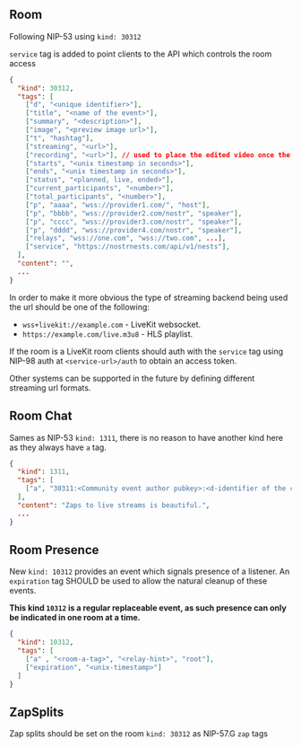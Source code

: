 ## Room

Following NIP-53 using `kind: 30312`

`service` tag is added to point clients to the API which controls the room access

```json
{
  "kind": 30312,
  "tags": [
    ["d", "<unique identifier>"],
    ["title", "<name of the event>"],
    ["summary", "<description>"],
    ["image", "<preview image url>"],
    ["t", "hashtag"],
    ["streaming", "<url>"],
    ["recording", "<url>"], // used to place the edited video once the activity is over
    ["starts", "<unix timestamp in seconds>"],
    ["ends", "<unix timestamp in seconds>"],
    ["status", "<planned, live, ended>"],
    ["current_participants", "<number>"],
    ["total_participants", "<number>"],
    ["p", "aaaa", "wss://provider1.com/", "host"],
    ["p", "bbbb", "wss://provider2.com/nostr", "speaker"],
    ["p", "cccc", "wss://provider3.com/nostr", "speaker"],
    ["p", "dddd", "wss://provider4.com/nostr", "speaker"],
    ["relays", "wss://one.com", "wss://two.com", ...],
    ["service", "https://nostrnests.com/api/v1/nests"],
  ],
  "content": "",
  ...
}
```

In order to make it more obvious the type of streaming backend being used the url should be one of the following:
- `wss+livekit://example.com` - LiveKit websocket.
- `https://example.com/live.m3u8` - HLS playlist.

If the room is a LiveKit room clients should auth with the `service` tag using NIP-98 auth at `<service-url>/auth` 
to obtain an access token.

Other systems can be supported in the future by defining different streaming url formats.

## Room Chat

Sames as NIP-53 `kind: 1311`, there is no reason to have another kind here as they always have `a` tag.

```json
{
  "kind": 1311,
  "tags": [
    ["a", "30311:<Community event author pubkey>:<d-identifier of the community>", "<Optional relay url>", "root"],
  ],
  "content": "Zaps to live streams is beautiful.",
  ...
}
```

## Room Presence

New `kind: 10312` provides an event which signals presence of a listener. 
An `expiration` tag SHOULD be used to allow the natural cleanup of these events.

**This kind `10312` is a regular replaceable event, as such presence can only be indicated in one room at a time.**

```json
{
  "kind": 10312,
  "tags": [
    ["a" , "<room-a-tag>", "<relay-hint>", "root"],
    ["expiration", "<unix-timestamp>"]
  ]
}
```

## ZapSplits

Zap splits should be set on the room `kind: 30312` as NIP-57.G `zap` tags